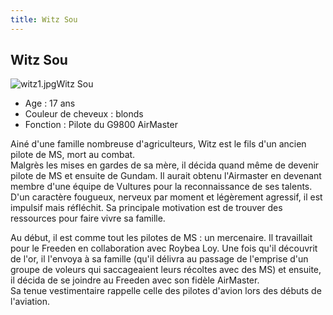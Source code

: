 ```yaml
---
title: Witz Sou
---
```


Witz Sou
--------

![witz1.jpg](/images/mini/images-stories-saga-gundamx-images-witts-_tb_200x_witz1.jpg)Witz Sou  
- Age : 17 ans  
- Couleur de cheveux : blonds  
- Fonction : Pilote du G9800 AirMaster  
  
Ainé d'une famille nombreuse d'agriculteurs, Witz est le fils d'un ancien pilote de MS, mort au combat.   
Malgrès les mises en gardes de sa mère, il décida quand même de devenir pilote de MS et ensuite de Gundam. Il aurait obtenu l'Airmaster en devenant membre d'une équipe de Vultures pour la reconnaissance de ses talents.  
D'un caractère fougueux, nerveux par moment et légèrement agressif, il est impulsif mais réfléchit. Sa principale motivation est de trouver des ressources pour faire vivre sa famille.


Au début, il est comme tout les pilotes de MS : un mercenaire. Il travaillait pour le Freeden en collaboration avec Roybea Loy. Une fois qu'il découvrit de l'or, il l'envoya à sa famille (qu'il délivra au passage de l'emprise d'un groupe de voleurs qui saccageaient leurs récoltes avec des MS) et ensuite, il décida de se joindre au Freeden avec son fidèle AirMaster.   
Sa tenue vestimentaire rappelle celle des pilotes d'avion lors des débuts de l'aviation.


